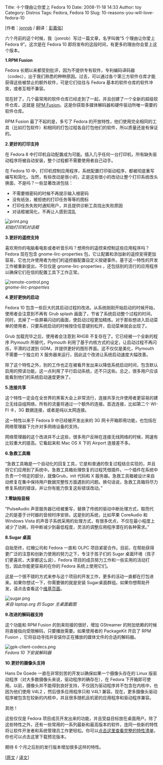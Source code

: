 Title: 十个理由让你爱上 Fedora 10
Date: 2008-11-18 14:33
Author: toy
Category: Distros
Tags: Fedora, Fedora 10
Slug: 10-reasons-you-will-love-fedora-10

[作者：[jonrob](http://jonrob.wordpress.com/) /
翻译：[彭嘉佑](http://pengjiayou.com/)]

六个月前的这个时候，我（jonrob）写过一篇文章，名字叫做“5 个理由让你爱上
Fedora 9”。这次是在 Fedora 10
即将发布的这段时间，有更多的理由你会爱上这个版本。

**1.RPM Fusion**

Fedora
长期以来都受到批评，因为不提供专有软件，专利编码译码器（codec），出于我们熟悉的种种原因。过去，可以通过各个第三方软件仓库才能获得这些被禁止的额外软件，可是它们往往与
Fedora 基本的软件仓库的软件冲突，或者互相不兼容。

现在好了，几个最常用的软件仓库已经走到了一起，并且创建了一个全新的超级软件仓库，这就是
[RPM
Fusion](http://rpmfusion.org/)。这是你获取多媒体解码器和硬件驱动所唯一需要的软件仓库。

RPM Fusion 最了不起的是，多亏了 Fedora
的开放特性，他们使用完全相同的工具（比如打包软件）和相同的打包过程各自打包他们的软件，所以质量还是有保证的。

**2.更好的打印支持**

在 Fedora 8
中打印机自动配置成为可能。插入几乎任何一台打印机，所有缺失驱动程序将被自动安装，整个过程都不需要使用者自己动手。

在 Fedora 10
中，打印机控制应用程序，系统配置打印驱动程序，都被彻底重写编写和简化。当然，有些改动是很小的，正是这些很小的改动让整个打印系统改头换面，不是吗？一些显著改进包括：

-   不需要根密码的时候不再提示输入根密码
-   没有纸张，被拒绝的打印任务等等的图标
-   打印任务失败时通知用户，并且提供诊断工具找出失败原因
-   对话框被简化，不再让人感到混乱

![print.png](http://i.linuxtoy.org/images/2008/11/print.png)  
*初始打印机对话框*

**3.更好的遥控支持**

喜欢用你的电脑看电影或者听音乐吗？想用你的遥控来控制这些应用程序吗？
Fedora 现在包含 gnome-lirc-properties
包，它让配置和添加新的遥控变得更加容易，它也允许使用者为他们的遥控器配置自定义按键事件。基于这一特性的开发工作被重新提出，不仅仅是
gnome-lirc-properties
，还包括别的流行的应用程序以确保它们在信的配置工具下工作正常。

![remote-control.png](http://i.linuxtoy.org/images/2008/11/remote-control.png)  
*gnome-lirc-properties*

**4.更好更快的启动**

Fedora 10
包含一些巨大的其启动过程的改进。从系统刚刚开始启动的时候开始，使用者会注意到不再有
Grub splash
画面了，节省了系统启动整个过程的时间，同时，去掉了一些屏幕闪动的画面，使启动过程更加精炼。对于那些想进入启动菜单的使用者，只要系统启动的时候按住任意键别松开，启动菜单就会出现了。

Grub 加载完毕之后，使用者会注意到 RHGB
不复存在了。它已经被一个全新的程序 Plymouth 所替代，Plymouth
利用了基于内核方式的设定，让启动过程不再闪烁，平滑的过渡到
GDM，并提供更好的图形界面。这不仅仅是美化，Plymouth 不需要一个独立的 X
服务器来运行，因此这个改进让系统启动速度大幅改善。

除了这个特性之外，别的工作也正在被看开发出来以降低系统启动时间，包含默认启用的预读功能，这一点利用了平行启动系统，还不只这些。总之，很多用户应该能看到他们的系统启动速度更快了。

**5.连接共享**

这个特性一定会在全世界的黑客大会上非常流行，连接共享允许使用者更容易的建立无线自组网络，所有的流量将通过一个额外的连接。首选连接，比如第二个
WI-FI 卡，3G 数据连接，或者是纯以太网连接。

这一特性以来于 Fedora 9 中已经被开发出来的 3G
网卡开箱即用功能，也包括在网络管理器下允许对多网络设备的支持。

网络管理器的这个改进并不止这些，很多用户反映在连接无线网络的时候，网速有比较重大的提高。它看起来和
Mac OS X 下的 Airport 连接差不多。

**6.急救工具箱**

“急救工具箱是一个自动化的回复工具，它是和普通的恢复过程结合实现的，并且将它们应用到了系统中。急救工具箱处理恢复的过程凭借插件。一个插件在系统中负责一个特定的部分，就像Grub，init
代码和 X
服务器。急救工具箱被设计来自动修复在集中保持用户数据完整性方面遇到的问题。换句话说，急救工具箱将尽力修复系统的错误，并让你有能力恢复这些错误改动。”

**7.零缺陷音频**

“PulseAudio
声音服务器已经被重写，替换了传统的驱动中断处理方式，取而代之的是基于计时器的音频时序安排。这是别的系统，比如苹果
CoreAudio 和 Windows Vista
的声音子系统采用的处理方式，有很多优点，不仅在最小程度上减少了功耗，将中断减少到最低程度，灵活的调整应用程序潜在的各种需求。”

**8.Sugar 桌面**

自始至终，红帽公司和 Fedora 一直和 OLPC
项目紧密合作。目前，在帮助获得更广泛的注意和创新力使用的努力之下，专注于孩子们的
Sugar 桌面环境（孩子们更喜欢，大家都这么说），Fedora
项目的成员努力工作和一些实用的活动打包，因此你能更容易的在你的 Fedora
系统上使用它们。

这是一个很不错的方式来参与这个项目的开发工作，更多的活动一直都在打包进来。如果你想试一下，你需要做的就是安装
Sugar桌面群组。如果你想帮助开发，请点击查看这个[维基页面](http://fedoraproject.org/wiki/OLPC)。

![sugar.png](http://i.linuxtoy.org/images/2008/11/sugar.png)  
*来自 laptop.org 的 Sugar 主桌面截图*

**9.改进的解码器支持**

这个功能和 RPM Fusion 的到来衔接的很好，增加 GStreamer
的附加依赖的时候将直接指向受限解码，只要播放需要。如果使用者的
PackageKit 开启了 RPM Fusion
，它将自动寻找并安装你正在播放的媒体文件的合适的解码器。

![gpk-client-codecs.png](http://i.linuxtoy.org/images/2008/11/gpk-client-codecs.png)  
*Fedora 10 下安装解码器*

**10.更好的摄像头支持**

Hans De Goede 一直在非常刻苦的开发以确保如果一个摄像头存在的 Linux
版驱动程序（对大多数摄像头来说，驱动程序的确存在），在 Fedora
下开箱即可使用。以前，摄像头并不能得到良好支持，不仅因为驱动程序并不包含在内核中，也因为他们使用
V4L2 ，然后很多应用程序只和 V4L1
兼容。现在，更多摄像头驱动程序被包含在较新的内核中，并且很多随机且机密的应用程序和驱动程序兼容。

其他！

这些仅仅是 Fedora
项目成员开发出来的功能，并且受益目标放在桌面用户。除了这些特性之外，还有一些常用的一系列最新和最高版本的软件，连同一些新的特性将让软件开发者和系统管理员工作更轻松。你可以[点击这里查看完整的特性清单](http://fedoraproject.org/wiki/Releases/10/FeatureList)，你也可以点击这里下载预览版本。

期待 6 个月之后别的发行版本增加很多这样的特性。

[[原文](http://jonrob.wordpress.com/2008/11/07/10-reasons-youll-love-fedora-10/)
/
[译文](http://news.fedora-zh.org/2008/11/18/10-reasons-you-will-love-fedora-10/)]
